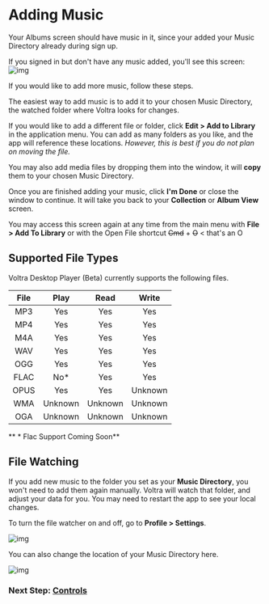 # Adding Music

Your Albums screen should have music in it, since your added your Music Directory already during sign up.

If you signed in but don't have any music added, you'll see this screen:
![img](/screenshots/3_albums-1.jpg)

If you would like to add more music, follow these steps.

The easiest way to add music is to add it to your chosen Music Directory, the watched folder where Voltra looks for changes.

If you would like to add a different file or folder, click **Edit > Add to Library** in the application menu. You can add as many folders as you like, and the app will reference these locations. *However, this is best if you do not plan on moving the file.*

You may also add media files by dropping them into the window, it will **copy** them to your chosen Music Directory.

Once you are finished adding your music, click **I'm Done** or close the window to continue. It will take you back to your **Collection** or **Album View** screen.

You may access this screen again at any time from the main menu with **File > Add To Library** or with the Open File shortcut ~~Cmd~~ + ~~O~~  < that's an O

## Supported File Types

Voltra Desktop Player (Beta) currently supports the following files.

| File  | Play  | Read  | Write |
|:-----:|:-----:|:-----:|:-----:|
|  MP3  |  Yes  |  Yes  |  Yes  |
|  MP4  |  Yes  |  Yes  |  Yes  |
|  M4A  |  Yes  |  Yes  |  Yes  |
|  WAV  |  Yes  |  Yes  |  Yes  |
|  OGG  |  Yes  |  Yes  |  Yes  |
| FLAC  |  No*  |  Yes  |  Yes  |
| OPUS  |  Yes  |  Yes  |Unknown|
|  WMA  |Unknown|Unknown|Unknown|
|  OGA  |Unknown|Unknown|Unknown|

** * Flac Support Coming Soon**

## File Watching

If you add new music to the folder you set as your **Music Directory**, you won't need to add them again manually. Voltra will watch that folder, and adjust your data for you. You may need to restart the app to see your local changes.

To turn the file watcher on and off, go to **Profile > Settings**.

![img](/screenshots/9_settings-8.jpg)

You can also change the location of your Music Directory here.

![img](/screenshots/9_settings-7.jpg)

### Next Step: **[Controls](https://voltra.co/docs/controls/)**
